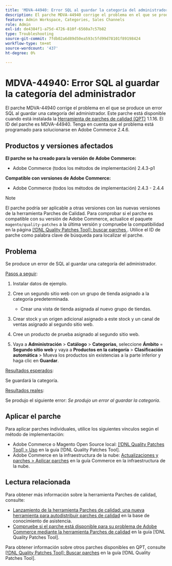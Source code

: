 ```yaml
---
title: 'MDVA-44940: Error SQL al guardar la categoría del administrador'
description: El parche MDVA-44940 corrige el problema en el que se produce un error SQL al guardar una categoría del administrador. Este parche está disponible cuando está instalada la [Quality Patches Tool (QPT)](https://experienceleague.adobe.com/es/docs/commerce-operations/tools/quality-patches-tool/quality-patches-tool-to-self-serve-quality-patches) 1.1.16. El ID del parche es MDVA-44940. Tenga en cuenta que el problema está programado para solucionarse en Adobe Commerce 2.4.6.
feature: Admin Workspace, Categories, Sales Channels
role: Admin
exl-id: de4384f1-a75d-4726-810f-6560a7c57b82
type: Troubleshooting
source-git-commit: 7fdb02a6d89d50ea593c5fd99d78101f89198424
workflow-type: tm+mt
source-wordcount: '437'
ht-degree: 0%

---
```


# MDVA-44940: Error SQL al guardar la categoría del administrador

El parche MDVA-44940 corrige el problema en el que se produce un error SQL al guardar una categoría del administrador. Este parche está disponible cuando está instalada la [Herramienta de parches de calidad (QPT)](https://experienceleague.adobe.com/es/docs/commerce-operations/tools/quality-patches-tool/quality-patches-tool-to-self-serve-quality-patches) 1.1.16. El ID del parche es MDVA-44940. Tenga en cuenta que el problema está programado para solucionarse en Adobe Commerce 2.4.6.

## Productos y versiones afectados

**El parche se ha creado para la versión de Adobe Commerce:**

* Adobe Commerce (todos los métodos de implementación) 2.4.3-p1

**Compatible con versiones de Adobe Commerce:**

* Adobe Commerce (todos los métodos de implementación) 2.4.3 - 2.4.4

>[!NOTE]
>
>El parche podría ser aplicable a otras versiones con las nuevas versiones de la herramienta Parches de Calidad. Para comprobar si el parche es compatible con su versión de Adobe Commerce, actualice el paquete `magento/quality-patches` a la última versión y compruebe la compatibilidad en la página [[!DNL Quality Patches Tool]: buscar parches ](https://experienceleague.adobe.com/es/docs/commerce-operations/tools/quality-patches-tool/quality-patches-tool-to-self-serve-quality-patches). Utilice el ID de parche como palabra clave de búsqueda para localizar el parche.

## Problema

Se produce un error de SQL al guardar una categoría del administrador.

<u>Pasos a seguir</u>:

1. Instalar datos de ejemplo.
1. Cree un segundo sitio web con un grupo de tienda asignado a la categoría predeterminada.

   * Crear una vista de tienda asignada al nuevo grupo de tiendas.

1. Crear stock y un origen adicional asignado a este stock y un canal de ventas asignado al segundo sitio web.
1. Cree un producto de prueba asignado al segundo sitio web.
1. Vaya a **Administración** > **Catálogo** > **Categorías**, seleccione **Ámbito** = **Segundo sitio web** y vaya a **Productos en la categoría** > **Clasificación automática** > Mueva los productos sin existencias a la parte inferior y haga clic en **Guardar**.

<u>Resultados esperados</u>:

Se guardará la categoría.

<u>Resultados reales</u>:

Se produjo el siguiente error: *Se produjo un error al guardar la categoría*.

## Aplicar el parche

Para aplicar parches individuales, utilice los siguientes vínculos según el método de implementación:

* Adobe Commerce o Magento Open Source local: [[!DNL Quality Patches Tool] > Uso](/help/tools/quality-patches-tool/usage.md) en la guía [!DNL Quality Patches Tool].
* Adobe Commerce en la infraestructura de la nube: [Actualizaciones y parches > Aplicar parches](https://experienceleague.adobe.com/docs/commerce-cloud-service/user-guide/develop/upgrade/apply-patches.html?lang=es) en la guía Commerce en la infraestructura de la nube.

## Lectura relacionada

Para obtener más información sobre la herramienta Parches de calidad, consulte:

* [Lanzamiento de la herramienta Parches de calidad: una nueva herramienta para autodistribuir parches de calidad](https://experienceleague.adobe.com/es/docs/commerce-operations/tools/quality-patches-tool/quality-patches-tool-to-self-serve-quality-patches) en la base de conocimiento de asistencia.
* [Compruebe si el parche está disponible para su problema de Adobe Commerce mediante la herramienta Parches de calidad](/help/tools/quality-patches-tool/patches-available-in-qpt/check-patch-for-magento-issue-with-magento-quality-patches.md) en la guía [!DNL Quality Patches Tool].

Para obtener información sobre otros parches disponibles en QPT, consulte [[!DNL Quality Patches Tool]: Buscar parches](https://experienceleague.adobe.com/tools/commerce-quality-patches/index.html?lang=es) en la guía [!DNL Quality Patches Tool].

